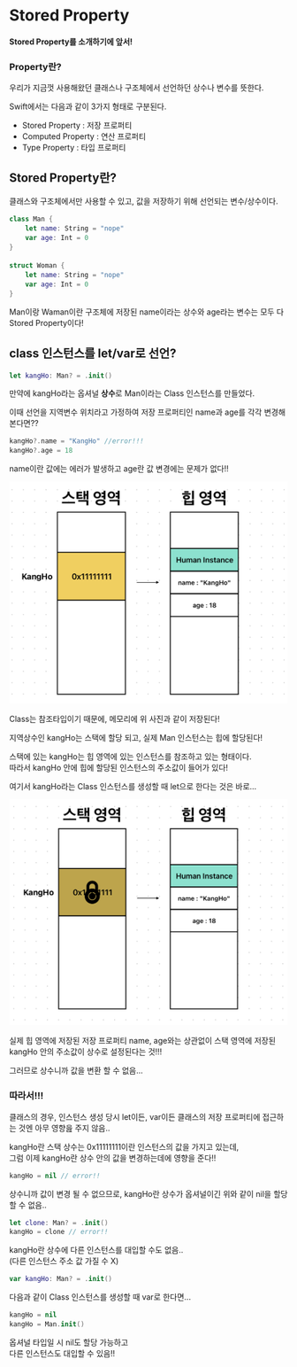 # Stored Property

#### Stored Property를 소개하기에 앞서!

### Property란?
우리가 지금껏 사용해왔던 클래스나 구조체에서 선언하던 상수나 변수를 뜻한다.

Swift에서는 다음과 같이 3가지 형태로 구분된다.
* Stored Property : 저장 프로퍼티
* Computed Property : 연산 프로퍼티
* Type Property : 타입 프로퍼티

## Stored Property란?
클래스와 구조체에서만 사용할 수 있고, 값을 저장하기 위해 선언되는 변수/상수이다.
```swift
class Man {
    let name: String = "nope"
    var age: Int = 0
}
 
struct Woman {
    let name: String = "nope"
    var age: Int = 0
}
```
Man이랑 Waman이란 구조체에 저장된 name이라는 상수와 age라는 변수는 모두 다 Stored Property이다!

## class 인스턴스를 let/var로 선언?
```swift 
let kangHo: Man? = .init()
```
만약에 kangHo라는 옵셔널 **상수**로 Man이라는 Class 인스턴스를 만들었다.

이때 선언을 지역변수 위치라고 가정하여 저장 프로퍼티인 name과 age를 각각 변경해본다면??

```swift
kangHo?.name = "KangHo" //error!!!
kangHo?.age = 18
```
name이란 값에는 에러가 발생하고 age란 값 변경에는 문제가 없다!!

![](클래스인스턴스할당.png)

Class는 참조타입이기 때문에, 메모리에 위 사진과 같이 저장된다!

지역상수인 kangHo는 스택에 할당 되고, 실제 Man 인스턴스는 힙에 할당된다!

스택에 있는 kangHo는 힙 영역에 있는 인스턴스를 참조하고 있는 형태이다.<br>
따라서 kangHo 안에 힙에 할당된 인스턴스의 주소값이 들어가 있다!

여기서 kangHo라는 Class 인스턴스를 생성할 때 let으로 한다는 것은 바로...

![](클래스인스턴스할당잠금.png)

실제 힙 영역에 저장된 저장 프로퍼티 name, age와는 상관없이 스택 영역에 저장된 kangHo 안의 주소값이 상수로 설정된다는 것!!!

그러므로 상수니까 값을 변환 할 수 없음...

### 따라서!!!
클래스의 경우, 인스턴스 생성 당시 let이든, var이든 클래스의 저장 프로퍼티에 접근하는 것엔 아무 영향읊 주지 않음..

kangHo란 스택 상수는 0x11111111이란 인스턴스의 값을 가지고 있는데, <br>
그럼 이제 kangHo란 상수 안의 값을 변경하는데에 영향을 준다!!

```swift
kangHo = nil // error!!
```

상수니까 값이 변경 될 수 없으므로, kangHo란 상수가 옵셔널이긴 위와 같이 nil을 할당할 수 없음..

```swift
let clone: Man? = .init()
kangHo = clone // error!!
```

kangHo란 상수에 다른 인스턴스를 대입할 수도 없음..<br>
(다른 인스턴스 주소 값 가질 수 X)

```swift
var kangHo: Man? = .init()
```

다음과 같이 Class 인스턴스를 생성할 때 var로 한다면...
```swift
kangHo = nil
kangHo = Man.init()
```

옵셔널 타입일 시 nil도 할당 가능하고<br>
다른 인스턴스도 대입할 수 있음!!
